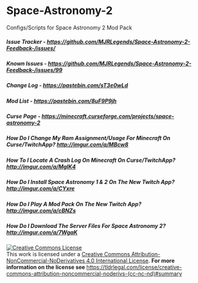 # Space-Astronomy-2
Configs/Scripts for Space Astronomy 2 Mod Pack

##### Issue Tracker - https://github.com/MJRLegends/Space-Astronomy-2-Feedback-/issues/
##### Known Issues - https://github.com/MJRLegends/Space-Astronomy-2-Feedback-/issues/99
##### Change Log - https://pastebin.com/sT3e0wLd
##### Mod List - https://pastebin.com/8uF9P9jh
##### Curse Page - https://minecraft.curseforge.com/projects/space-astronomy-2

##### How Do I Change My Ram Assignment/Usage For Minecraft On Curse/TwitchApp? http://imgur.com/a/MBcw8
##### How To I Locate A Crash Log On Minecraft On Curse/TwitchApp? http://imgur.com/a/MgIK4
##### How Do I Install Space Astronomy 1 & 2 On The New Twitch App? http://imgur.com/a/CYxre
##### How Do I Play A Mod Pack On The New Twitch App? http://imgur.com/a/cBNZs
##### How Do I Download The Server Files For Space Astronomy 2? http://imgur.com/a/7WgaK

<a rel="license" href="http://creativecommons.org/licenses/by-nc-nd/4.0/"><img alt="Creative Commons License" style="border-width:0" src="https://i.creativecommons.org/l/by-nc-nd/4.0/88x31.png" /></a><br />This work is licensed under a <a rel="license" href="http://creativecommons.org/licenses/by-nc-nd/4.0/">Creative Commons Attribution-NonCommercial-NoDerivatives 4.0 International License</a>. **For more information on the license see** https://tldrlegal.com/license/creative-commons-attribution-noncommercial-noderivs-(cc-nc-nd)#summary
